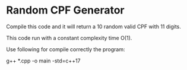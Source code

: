 # Random CPF Generator


Compile this code and it will return a 10 random valid CPF with 11 digits.

This code run with a constant complexity time O(1).



Use following for compile correctly the program:

g++ *.cpp -o main -std=c++17

